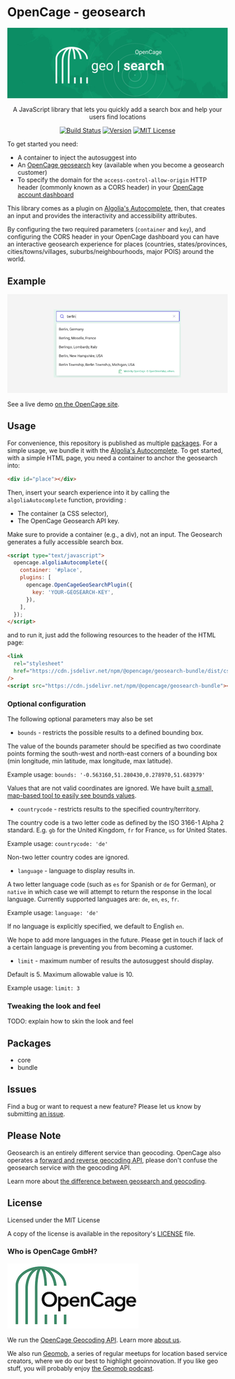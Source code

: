 # OpenCage - geosearch

<div align="center">

[![header](/resources/OpenCage-geosearch-header.png)](https://opencagedata.com/geosearch)

<p>A JavaScript library that lets you quickly add a search box and help your users find locations</p>

[![Build Status](https://app.travis-ci.com/OpenCageData/geosearch.svg?token=8YN5QSo2Lnt3LymLoxZZ&branch=develop)](https://app.travis-ci.com/OpenCageData/geosearch)
[![Version](https://img.shields.io/npm/v/@opencage/geosearch-core.svg?style=flat-square)](https://www.npmjs.com/package/@opencage/geosearch-core)
[![MIT License](https://img.shields.io/badge/License-MIT-green.svg?style=flat-square)](LICENSE)

</div>

To get started you need:

- A container to inject the autosuggest into
- An [OpenCage geosearch](https://opencagedata.com/geosearch) key (available when you become a geosearch customer)
- To specify the domain for the `access-control-allow-origin` HTTP header (commonly known as a CORS header) in your [OpenCage account dashboard](https://opencagedata.com/dashboard)

This library comes as a plugin on [Algolia's Autocomplete](https://github.com/algolia/autocomplete), then, that creates an input and provides the interactivity and accessibility attributes.

By configuring the two required parameters (`container` and `key`), and configuring the CORS header in your OpenCage dashboard you can have an interactive geosearch experience for places (countries, states/provinces, cities/towns/villages, suburbs/neighbourhoods, major POIS) around the world.

## Example

![header](/resources/screenshot-results-berlin.png)

See a live demo [on the OpenCage site](https://opencagedata.com/geosearch).

## Usage

For convenience, this repository is published as multiple [packages](#Packages). For a simple usage, we bundle it with the [Algolia's Autocomplete](https://github.com/algolia/autocomplete).
To get started, with a simple HTML page, you need a container to anchor the geosearch into:

```html
<div id="place"></div>
```

Then, insert your search experience into it by calling the `algoliaAutocomplete` function, providing :

- The container (a CSS selector),
- The OpenCage Geosearch API key.

Make sure to provide a container (e.g., a div), not an input. The Geosearch generates a fully accessible search box.

```html
<script type="text/javascript">
  opencage.algoliaAutocomplete({
    container: '#place',
    plugins: [
      opencage.OpenCageGeoSearchPlugin({
        key: 'YOUR-GEOSEARCH-KEY',
      }),
    ],
  });
</script>
```

and to run it, just add the following resources to the header of the HTML page:

```html
<link
  rel="stylesheet"
  href="https://cdn.jsdelivr.net/npm/@opencage/geosearch-bundle/dist/css/autocomplete-theme-classic.min.css"
/>
<script src="https://cdn.jsdelivr.net/npm/@opencage/geosearch-bundle"></script>
```

### Optional configuration

The following optional parameters may also be set

  * `bounds` - restricts the possible results to a defined bounding box.

  The value of the bounds parameter should be specified as two coordinate points forming the south-west and north-east corners of a bounding box (min longitude, min latitude, max longitude, max latitude).

  Example usage:
    `bounds: '-0.563160,51.280430,0.278970,51.683979'`

  Values that are not valid coordinates are ignored. We have built [a small, map-based tool to easily see bounds values](https://opencagedata.com/bounds-finder). 
 
  * `countrycode` - restricts results to the specified country/territory.

  The country code is a two letter code as defined by the ISO 3166-1 Alpha 2 standard. E.g. `gb` for the United Kingdom, `fr` for France, `us` for United States.

  Example usage:
    `countrycode: 'de'`

  Non-two letter country codes are ignored. 
  
  * `language` - language to display results in.

  A two letter language code (such as `es` for Spanish or `de` for German), or `native` in which case we will attempt to return the response in the local language.
  Currently supported languages are: `de`, `en`, `es`, `fr`.

  Example usage:
    `language: 'de'`

  If no language is explicitly specified, we default to English `en`. 
  
  We hope to add more languages in the future. Please get in touch if lack of a certain language is preventing you from becoming a customer. 

  * `limit` - maximum number of results the autosuggest should display.
  
  Default is 5. Maximum allowable value is 10.

  Example usage:
    `limit: 3`

### Tweaking the look and feel

TODO: explain how to skin the look and feel

## Packages

- core
- bundle

## Issues

Find a bug or want to request a new feature? Please let us know by submitting [an issue](https://github.com/OpenCageData/geosearch/issues).

## Please Note

Geosearch is an entirely different service than geocoding. OpenCage also operates a [forward and reverse geocoding API](https://opencagedata.com/api), please don't confuse the geosearch service with the geocoding API. 

Learn more about [the difference between geosearch and geocoding](https://opencagedata.com/guides/the-difference-between-geocoding-and-geosearch). 

## License

Licensed under the MIT License

A copy of the license is available in the repository's [LICENSE](LICENSE) file.

### Who is OpenCage GmbH?

<a href="https://opencagedata.com"><img src="opencage_logo_300_150.png"></a>

We run the [OpenCage Geocoding API](https://opencagedata.com/api). Learn more [about us](https://opencagedata.com/about). 

We also run [Geomob](https://thegeomob.com), a series of regular meetups for location based service creators, where we do our best to highlight geoinnovation. If you like geo stuff, you will probably enjoy [the Geomob podcast](https://thegeomob.com/podcast/).
